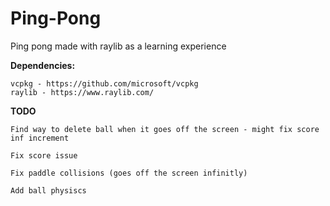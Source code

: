 # Ping-Pong
Ping pong made with raylib as a learning experience

**Dependencies:**
```
vcpkg - https://github.com/microsoft/vcpkg
raylib - https://www.raylib.com/
```

**TODO**
```
Find way to delete ball when it goes off the screen - might fix score inf increment

Fix score issue

Fix paddle collisions (goes off the screen infinitly)

Add ball physiscs
```
